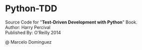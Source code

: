 # Python-TDD

Source Code for "**Test-Driven Development with Python**" Book.   
Author: Harry Percival   
Published By: O'Reilly 2014   


@ Marcelo Dominguez
